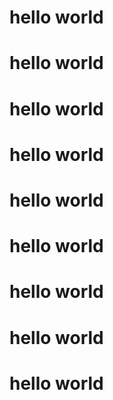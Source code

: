 # hello world
# hello world
# hello world
# hello world
# hello world
# hello world
# hello world
# hello world
# hello world

